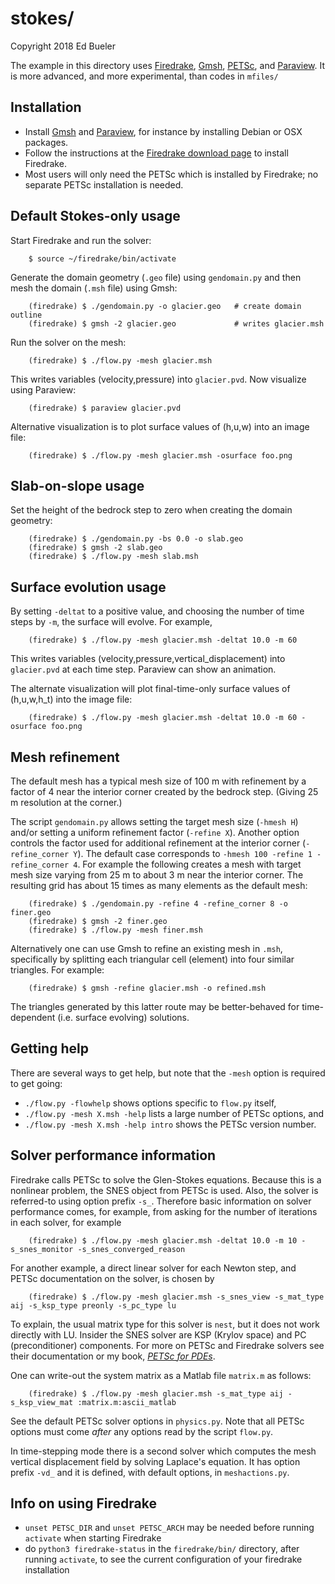 stokes/
=======

Copyright 2018 Ed Bueler

The example in this directory uses [Firedrake](https://www.firedrakeproject.org/), [Gmsh](http://gmsh.info/), [PETSc](http://www.mcs.anl.gov/petsc/), and [Paraview](https://www.paraview.org/).  It is more advanced, and more experimental, than codes in `mfiles/`

Installation
------------

  * Install [Gmsh](http://gmsh.info/) and [Paraview](https://www.paraview.org/),
    for instance by installing Debian or OSX packages.
  * Follow the instructions at the
    [Firedrake download page](https://www.firedrakeproject.org/download.html)
    to install Firedrake.
  * Most users will only need the PETSc which is installed by Firedrake; no
    separate PETSc installation is needed.

Default Stokes-only usage
-------------------------

Start Firedrake and run the solver:

        $ source ~/firedrake/bin/activate

Generate the domain geometry (`.geo` file) using `gendomain.py` and then mesh
the domain (`.msh` file) using Gmsh:

        (firedrake) $ ./gendomain.py -o glacier.geo   # create domain outline
        (firedrake) $ gmsh -2 glacier.geo             # writes glacier.msh

Run the solver on the mesh:

        (firedrake) $ ./flow.py -mesh glacier.msh

This writes variables (velocity,pressure) into `glacier.pvd`.  Now visualize
using Paraview:

        (firedrake) $ paraview glacier.pvd

Alternative visualization is to plot surface values of (h,u,w) into an image file:

        (firedrake) $ ./flow.py -mesh glacier.msh -osurface foo.png

Slab-on-slope usage
-------------------

Set the height of the bedrock step to zero when creating the domain geometry:

        (firedrake) $ ./gendomain.py -bs 0.0 -o slab.geo
        (firedrake) $ gmsh -2 slab.geo
        (firedrake) $ ./flow.py -mesh slab.msh

Surface evolution usage
-----------------------

By setting `-deltat` to a positive value, and choosing the number of time steps by `-m`, the surface will evolve.  For example,

        (firedrake) $ ./flow.py -mesh glacier.msh -deltat 10.0 -m 60

This writes variables (velocity,pressure,vertical\_displacement) into `glacier.pvd` at each time step.  Paraview can show an animation.

The alternate visualization will plot final-time-only surface values of (h,u,w,h_t) into the image file:

        (firedrake) $ ./flow.py -mesh glacier.msh -deltat 10.0 -m 60 -osurface foo.png

Mesh refinement
---------------

The default mesh has a typical mesh size of 100 m with refinement by a factor of 4 near the interior corner created by the bedrock step.  (Giving 25 m resolution at the corner.)

The script `gendomain.py` allows setting the target mesh size (`-hmesh H`) and/or setting a uniform refinement factor (`-refine X`).  Another option controls the factor used for additional refinement at the interior corner (`-refine_corner Y`).  The default case corresponds to `-hmesh 100 -refine 1 -refine_corner 4`.  For example the following creates a mesh with target mesh size varying from 25 m to about 3 m near the interior corner.  The resulting grid has about 15 times as many elements as the default mesh:

        (firedrake) $ ./gendomain.py -refine 4 -refine_corner 8 -o finer.geo
        (firedrake) $ gmsh -2 finer.geo
        (firedrake) $ ./flow.py -mesh finer.msh

Alternatively one can use Gmsh to refine an existing mesh in `.msh`, specifically by splitting each triangular cell (element) into four similar triangles.  For example:

        (firedrake) $ gmsh -refine glacier.msh -o refined.msh

The triangles generated by this latter route may be better-behaved for time-dependent (i.e. surface evolving) solutions.

Getting help
------------

There are several ways to get help, but note that the `-mesh` option is required
to get going:

  * `./flow.py -flowhelp` shows options specific to `flow.py` itself,
  * `./flow.py -mesh X.msh -help` lists a large number of PETSc options, and
  * `./flow.py -mesh X.msh -help intro` shows the PETSc version number.

Solver performance information
------------------------------

Firedrake calls PETSc to solve the Glen-Stokes equations.  Because this is a nonlinear problem, the SNES object from PETSc is used.  Also, the solver is referred-to using option prefix `-s_`.  Therefore basic information on solver performance comes, for example, from asking for the number of iterations in each solver, for example

        (firedrake) $ ./flow.py -mesh glacier.msh -deltat 10.0 -m 10 -s_snes_monitor -s_snes_converged_reason

For another example, a direct linear solver for each Newton step, and PETSc documentation on the solver, is chosen by

        (firedrake) $ ./flow.py -mesh glacier.msh -s_snes_view -s_mat_type aij -s_ksp_type preonly -s_pc_type lu

To explain, the usual matrix type for this solver is `nest`, but it does not work directly with LU.  Insider the SNES solver are KSP (Krylov space) and PC (preconditioner) components.  For more on PETSc and Firedrake solvers see their documentation or my book, [_PETSc for PDEs_](https://github.com/bueler/p4pdes).

One can write-out the system matrix as a Matlab file `matrix.m` as follows:

        (firedrake) $ ./flow.py -mesh glacier.msh -s_mat_type aij -s_ksp_view_mat :matrix.m:ascii_matlab

See the default PETSc solver options in `physics.py`.  Note that all PETSc options must come _after_ any options read by the script `flow.py`.

In time-stepping mode there is a second solver which computes the mesh vertical displacement field by solving Laplace's equation.  It has option prefix `-vd_` and it is defined, with default options, in `meshactions.py`.

Info on using Firedrake
-----------------------

  * `unset PETSC_DIR` and `unset PETSC_ARCH` may be needed before running `activate` when starting Firedrake
  * do `python3 firedrake-status` in the `firedrake/bin/` directory, after running `activate`, to see the current configuration of your firedrake installation


